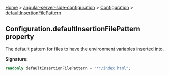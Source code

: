 [Home](./index) &gt; [angular-server-side-configuration](./angular-server-side-configuration.md) &gt; [Configuration](./angular-server-side-configuration.configuration.md) &gt; [defaultInsertionFilePattern](./angular-server-side-configuration.configuration.defaultinsertionfilepattern.md)

## Configuration.defaultInsertionFilePattern property

The default pattern for files to have the environment variables inserted into.

<b>Signature:</b>

```typescript
readonly defaultInsertionFilePattern = "**/index.html";
```
